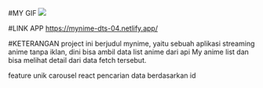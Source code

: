 
#MY GIF
<a href="https://thumbs.gfycat.com/BlandUglyDevilfish-size_restricted.gif"><img src="https://thumbs.gfycat.com/BlandUglyDevilfish-size_restricted.gif"/><a>


#LINK APP
https://mynime-dts-04.netlify.app/

#KETERANGAN
project ini berjudul mynime, yaitu sebuah aplikasi streaming anime tanpa iklan, dini bisa ambil data list anime dari api My anime list dan bisa melihat detail dari data fetch tersebut.

feature unik
carousel react
pencarian data berdasarkan id
